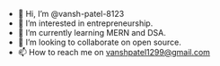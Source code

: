 - 👋 Hi, I’m @vansh-patel-8123
- 👀 I’m interested in entrepreneurship.
- 🌱 I’m currently learning MERN and DSA.
- 💞️ I’m looking to collaborate on open source.
- 📫 How to reach me on vanshpatel1299@gmail.com

<!---
vansh-patel-8123/vansh-patel-8123 is a ✨ special ✨ repository because its `README.md` (this file) appears on your GitHub profile.
You can click the Preview link to take a look at your changes.
--->
